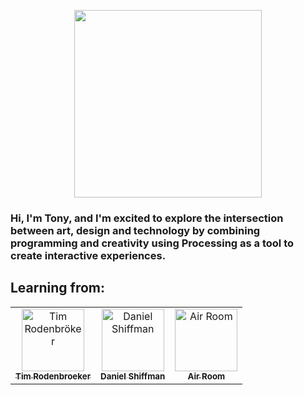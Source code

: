 <p align="center">
  <a href="https://processing.org/">
    <img src="https://upload.wikimedia.org/wikipedia/commons/thumb/c/cb/Processing_2021_logo.svg/320px-Processing_2021_logo.svg.png" height="300px">
  </a>
</p>

### Hi, I'm Tony, and I'm excited to explore the intersection between art, design and technology by combining programming and creativity using Processing as a tool to create interactive experiences.

## Learning from:
<table>
  <tr>
    <td align="center"><a href="https://timrodenbroeker.de/"><img src="https://timrodenbroeker.de/wp-content/uploads/2021/01/tim-20-1536x1152.jpg" width="100px;" alt="Tim Rodenbröker"/><br /><sub><b>Tim Rodenbroeker</b></sub></a></td>
    <td align="center"><a href="https://thecodingtrain.com/"><img src="https://pbs.twimg.com/profile_images/1553384187805171712/xjOdl5bz_400x400.jpg" width="100px;" alt="Daniel Shiffman"/><br /><sub><b>Daniel Shiffman</b></sub></a></td>
    <td align="center"><a href="https://www.youtube.com/@Airroom"><img src="https://yt3.googleusercontent.com/ytc/AGIKgqMCLXfuBHQMHY9nF5ZZL4sAfJ13AWcVqHZa39r0=s176-c-k-c0x00ffffff-no-rj" width="100px;" alt="Air Room"/><br /><sub><b>Air Room</b></sub></a></td>
  </tr>
</table>



<!--
**Tony-RG/Tony-RG** is a ✨ _special_ ✨ repository because its `README.md` (this file) appears on your GitHub profile.

Here are some ideas to get you started:

- 🔭 I’m currently working on ...
- 🌱 I’m currently learning ...
- 👯 I’m looking to collaborate on ...
- 🤔 I’m looking for help with ...
- 💬 Ask me about ...
- 📫 How to reach me: ...
- 😄 Pronouns: ...
- ⚡ Fun fact: ...
-->
